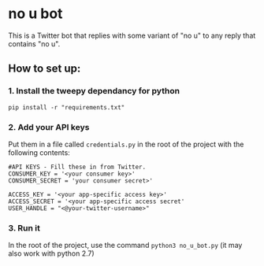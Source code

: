 # no u bot
This is a Twitter bot that replies with some variant of "no u" to any reply that contains "no u".

## How to set up:
### 1. Install the tweepy dependancy for python
``
pip install -r "requirements.txt"
``
### 2. Add your API keys
Put them in a file called
``
credentials.py
``
in the root of the project with the following contents:
```
#API KEYS - Fill these in from Twitter. 
CONSUMER_KEY = '<your consumer key>'
CONSUMER_SECRET = 'your consumer secret>'

ACCESS_KEY = '<your app-specific access key>'
ACCESS_SECRET = '<your app-specific access secret'
USER_HANDLE = "<@your-twitter-username>"
```
### 3. Run it
In the root of the project, use the command
``
python3 no_u_bot.py
``
(it may also work with python 2.7)
